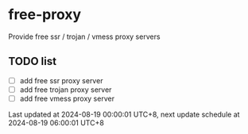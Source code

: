 
# free-proxy
Provide free ssr / trojan / vmess proxy servers


## TODO list
- [ ] add free ssr proxy server
- [ ] add free trojan proxy server
- [ ] add free vmess proxy server

Last updated at 2024-08-19 00:00:01 UTC+8, next update schedule at 2024-08-19 06:00:01 UTC+8


